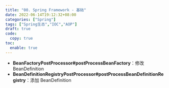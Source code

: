 ```yaml
---
title: "00. Spring Framework - 基础"
date: 2022-06-14T19:12:32+08:00
categories: ["Spring"]
tags: ["Spring生态","IOC","AOP"]
draft: true
code:
  copy: true
toc:
  enable: true
---
```


- **BeanFactoryPostProcessor#postProcessBeanFactory**：修改 BeanDefinition
- **BeanDefinitionRegistryPostProcessor#postProcessBeanDefinitionRegistry**：添加 BeanDefinition
